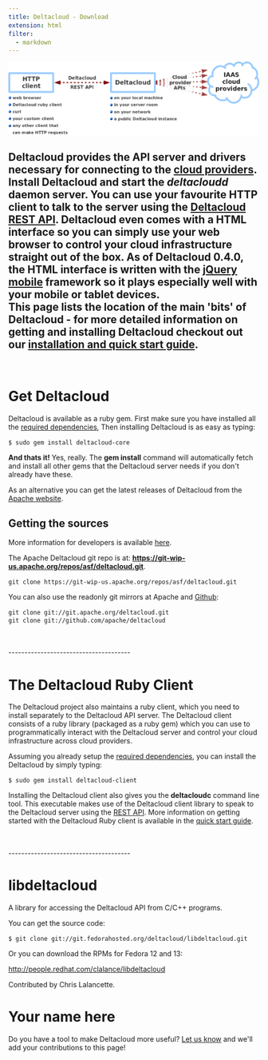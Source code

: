```yaml
---
title: Deltacloud - Download
extension: html
filter:
  - markdown
---
```


<img src="styles/deltacloud_concept.gif" alt="Deltacloud conceptual overview" width=850 />

Deltacloud provides the API server and drivers necessary for connecting
to the [cloud providers](./drivers.html#providers "Deltacloud drivers").
Install Deltacloud and start the ***deltacloudd*** daemon server. You can use your
favourite HTTP client to talk to the server using the
[Deltacloud REST API](api.html "Deltacloud REST API"). Deltacloud even comes with a
HTML interface so you can simply use your web browser to control your cloud
infrastructure straight out of the box. As of Deltacloud 0.4.0, the HTML interface
is written with the [jQuery mobile](http://jquerymobile.com "jquery mobile")
framework so it plays especially well with your mobile or tablet devices.
<br>
This page lists the location of the main 'bits' of Deltacloud - for more detailed
information on getting and installing Deltacloud checkout out our
[installation and quick start guide](documentation.html#install_deltacloud).
<br>
--------------------------------------
<br>

# Get Deltacloud #

Deltacloud is available as a ruby gem. First make sure you have installed all the
[required dependencies](documentation.html#dependencies),
Then installing Deltacloud is as easy as typing:

    $ sudo gem install deltacloud-core

**And thats it!** Yes, really. The **gem install** command will automatically fetch and install
all other gems that the Deltacloud server needs if you don't already have these.

As an alternative you can get the latest releases of Deltacloud from the
[Apache website](http://www.apache.org/dist/deltacloud/).

## Getting the sources ##

More information for developers is available [here](developers.html).

The Apache Deltacloud git repo is at:
**https://git-wip-us.apache.org/repos/asf/deltacloud.git**.

    git clone https://git-wip-us.apache.org/repos/asf/deltacloud.git

You can also use the readonly git mirrors at Apache and
[Github](https://github.com/apache/deltacloud):

    git clone git://git.apache.org/deltacloud.git
    git clone git://github.com/apache/deltacloud

<br>
<br>
--------------------------------------
<br>

# The Deltacloud Ruby Client #

The Deltacloud project also maintains a ruby client, which you need to install
separately to the Deltacloud API server. The Deltacloud client consists of a
 ruby library (packaged as a ruby gem) which you can use to programmatically
interact with the Deltacloud server and control your cloud infrastructure
across cloud providers.

Assuming you already setup the [required dependencies](documentation.html#dependencies),
you can install the Deltacloud by simply typing:

    $ sudo gem install deltacloud-client

Installing the Deltacloud client also gives you the **deltacloudc** command line
tool. This executable makes use of the Deltacloud client library to speak to the
Deltacloud server using the [REST API](api.html). More information on getting started
with the Deltacloud Ruby client is available in the
[quick start guide](documentation.html#quick_start).

<br>
<br>
--------------------------------------
<br>

# libdeltacloud #

A library for accessing the Deltacloud API from C/C++ programs.

You can get the source code:

    $ git clone git://git.fedorahosted.org/deltacloud/libdeltacloud.git

Or you can download the RPMs for Fedora 12 and 13:

<http://people.redhat.com/clalance/libdeltacloud>

Contributed by Chris Lalancette.

# Your name here #

Do you have a tool to make Deltacloud more useful? [Let us know](contact.html)
and we'll add your contributions to this page!
